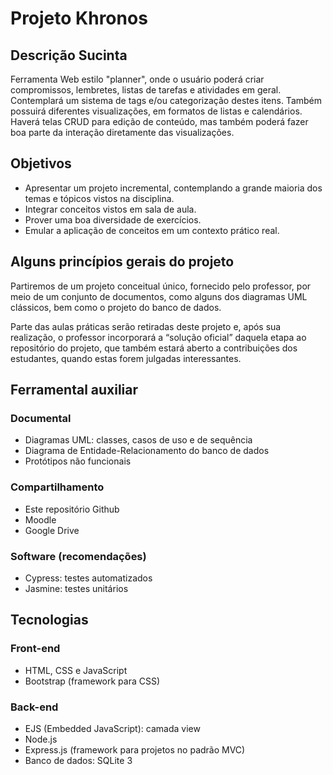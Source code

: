 # Projeto Khronos

## Descrição Sucinta

Ferramenta Web estilo "planner", onde o usuário poderá criar compromissos, lembretes, listas de tarefas e atividades em geral. Contemplará um sistema de tags e/ou categorização destes itens. Também possuirá diferentes visualizações, em formatos de listas e calendários. Haverá telas CRUD para edição de conteúdo, mas também poderá fazer boa parte da interação diretamente das visualizações.

## Objetivos

- Apresentar um projeto incremental, contemplando a grande maioria dos temas e tópicos vistos na disciplina.
- Integrar conceitos vistos em sala de aula.
- Prover uma boa diversidade de exercícios.
- Emular a aplicação de conceitos em um contexto prático real.

## Alguns princípios gerais do projeto

Partiremos de um projeto conceitual único, fornecido pelo professor, por meio de um conjunto de documentos, como alguns dos diagramas UML clássicos, bem como o projeto do banco de dados.

Parte das aulas práticas serão retiradas deste projeto e, após sua realização, o professor incorporará a “solução oficial” daquela etapa ao repositório do projeto, que também estará aberto a contribuições dos estudantes, quando estas forem julgadas interessantes.

## Ferramental auxiliar

### Documental

- Diagramas UML: classes, casos de uso e de sequência
- Diagrama de Entidade-Relacionamento do banco de dados
- Protótipos não funcionais

### Compartilhamento

- Este repositório Github
- Moodle
- Google Drive
  
### Software (recomendações)

- Cypress: testes automatizados
- Jasmine: testes unitários

## Tecnologias

### Front-end

- HTML, CSS e JavaScript
- Bootstrap (framework para CSS)

### Back-end

- EJS (Embedded JavaScript): camada view
- Node.js
- Express.js (framework para projetos no padrão MVC)
- Banco de dados: SQLite 3
